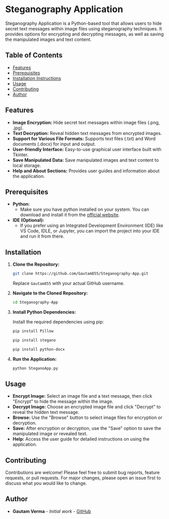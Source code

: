 # Steganography Application

Steganography Application is a Python-based tool that allows users to hide secret text messages within image files using steganography techniques. It provides options for encrypting and decrypting messages, as well as saving the manipulated images and text content.



## Table of Contents

- [Features](#Features)
- [Prerequisites](#Prerequisites)
- [Installation Instructions](#Installation)
- [Usage](#Usage)
- [Contributing](#Contributing)
- [Author](#Author)


  
## Features

- **Image Encryption:** Hide secret text messages within image files (.png, .jpg).
- **Text Decryption:** Reveal hidden text messages from encrypted images.
- **Support for Various File Formats:** Supports text files (.txt) and Word documents (.docx) for input and output.
- **User-friendly Interface:** Easy-to-use graphical user interface built with Tkinter.
- **Save Manipulated Data:** Save manipulated images and text content to local storage.
- **Help and About Sections:** Provides user guides and information about the application.



## Prerequisites

  - **Python:**
    - Make sure you have python installed on your system. You can download and install it from the [official website](https://www.python.org/downloads/).
  - **IDE (Optional):**
    - If you prefer using an Integrated Development Environment (IDE) like VS Code, IDLE, or Jupyter, you can import the project into your IDE and run it from there.



## Installation

1. **Clone the Repository:**

    ```bash
    git clone https://github.com/Gautam855/Steganography-App.git
    ```

    Replace `Gautam855` with your actual GitHub username.

2. **Navigate to the Cloned Repository:**

    ```bash
    cd Steganography-App
    ```

3. **Install Python Dependencies:**

    Install the required dependencies using pip:

    ```bash
    pip install Pillow
    ```
     ```bash
    pip install stegano
    ```
      ```bash
    pip install python-docx
      ```

4. **Run the Application:**

    ```bash
    python SteganoApp.py
    ```



## Usage

- **Encrypt Image:** Select an image file and a text message, then click "Encrypt" to hide the message within the image.
- **Decrypt Image:** Choose an encrypted image file and click "Decrypt" to reveal the hidden text message.
- **Browse:** Use the "Browse" button to select image files for encryption or decryption.
- **Save:** After encryption or decryption, use the "Save" option to save the manipulated image or revealed text.
- **Help:** Access the user guide for detailed instructions on using the application.

  

## Contributing

Contributions are welcome! Please feel free to submit bug reports, feature requests, or pull requests. For major changes, please open an issue first to discuss what you would like to change.



## Author

- **Gautam Verma** - _Initial work_ - [GitHub](https://github.com/Gautam855)


